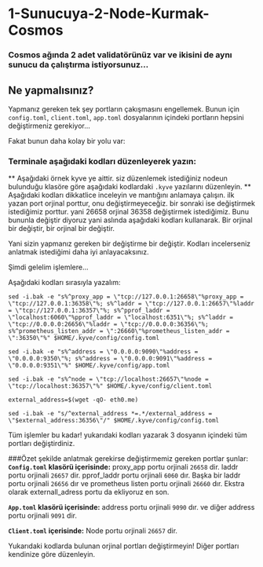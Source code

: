 # 1-Sunucuya-2-Node-Kurmak-Cosmos

### Cosmos ağında 2 adet validatörünüz var ve ikisini de aynı sunucu da çalıştırma istiyorsunuz... 
## Ne yapmalısınız?

Yapmanız gereken tek şey portların çakışmasını engellemek. 
Bunun için `config.toml`, `client.toml`, `app.toml` dosyalarının içindeki portların hepsini değiştirmeniz gerekiyor...

Fakat bunun daha kolay bir yolu var: 

### Terminale aşağıdaki kodları düzenleyerek yazın: 
** Aşağıdaki örnek kyve ye aittir. siz düzenlemek istediğiniz nodeun bulunduğu klasöre göre aşağıdaki kodlardaki `.kyve` yazılarını düzenleyin. **
Aşağıdaki kodları dikkatlice inceleyin ve mantığını anlamaya çalışın. 
ilk yazan port orjinal porttur, onu değiştirmeyeceğiz. bir sonraki ise değiştirmek istediğimiz porttur. 
yani 26658 orjinal 36358 değiştirmek istediğimiz. Bunu bununla değiştir diyoruz yani aslında aşağıdaki kodları kullanarak. 
Bir orjinal bir değiştir, bir orjinal bir değiştir. 

Yani sizin yapmanız gereken bir değiştirme bir değiştir. 
Kodları incelerseniz anlatmak istediğimi daha iyi anlayacaksınız. 

Şimdi gelelim işlemlere...

Aşağıdaki kodları sırasıyla yazalım:

```
sed -i.bak -e "s%^proxy_app = \"tcp://127.0.0.1:26658\"%proxy_app = \"tcp://127.0.0.1:36358\"%; s%^laddr = \"tcp://127.0.0.1:26657\"%laddr = \"tcp://127.0.0.1:36357\"%; s%^pprof_laddr = \"localhost:6060\"%pprof_laddr = \"localhost:6351\"%; s%^laddr = \"tcp://0.0.0.0:26656\"%laddr = \"tcp://0.0.0.0:36356\"%; s%^prometheus_listen_addr = \":26660\"%prometheus_listen_addr = \":36350\"%" $HOME/.kyve/config/config.toml
```

```
sed -i.bak -e "s%^address = \"0.0.0.0:9090\"%address = \"0.0.0.0:9350\"%; s%^address = \"0.0.0.0:9091\"%address = \"0.0.0.0:9351\"%" $HOME/.kyve/config/app.toml
```

```
sed -i.bak -e "s%^node = \"tcp://localhost:26657\"%node = \"tcp://localhost:36357\"%" $HOME/.kyve/config/client.toml
```

```
external_address=$(wget -qO- eth0.me)
```

```
sed -i.bak -e "s/^external_address *=.*/external_address = \"$external_address:36356\"/" $HOME/.kyve/config/config.toml
```

Tüm işlemler bu kadar! yukarıdaki kodları yazarak 3 dosyanın içindeki tüm portları değiştirdiniz. 


###Özet şekilde anlatmak gerekirse değiştirmemiz gereken portlar şunlar: 
**`Config.toml` klasörü içerisinde:**
proxy_app portu orjinali `26658` dir.
laddr portu orjinali `26657` dir.
pprof_laddr portu orjinali `6060` dır.
Başka bir laddr portu  orjinali `26656` dır
ve prometheus listen portu orjinali `26660` dır.
Ekstra olarak externall_adress portu da ekliyoruz en son. 

**`App.toml` klasörü içerisinde:**
address portu orjinali `9090` dır.
ve diğer address portu orjinali `9091` dir.

**`Client.toml` içerisinde:**
Node portu orjinali `26657` dir. 

Yukarıdaki kodlarda bulunan orjinal portları değiştirmeyin! 
Diğer portları kendinize göre düzenleyin. 





